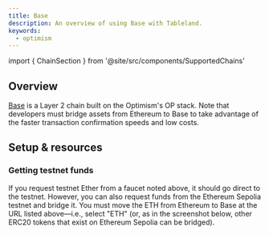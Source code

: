 ```yaml
---
title: Base
description: An overview of using Base with Tableland.
keywords:
  - optimism
---
```


import { ChainSection } from '@site/src/components/SupportedChains'

## Overview

[Base](https://www.base.org/) is a Layer 2 chain built on the Optimism's OP stack. Note that developers must bridge assets from Ethereum to Base to take advantage of the faster transaction confirmation speeds and low costs.

## Setup & resources

<ChainSection chainName='base-sepolia' />
<ChainSection chainName='base' />

### Getting testnet funds

If you request testnet Ether from a faucet noted above, it should go direct to the testnet. However, you can also request funds from the Ethereum Sepolia testnet and bridge it. You must move the ETH from Ethereum to Base at the URL listed above—i.e., select "ETH" (or, as in the screenshot below, other ERC20 tokens that exist on Ethereum Sepolia can be bridged).
